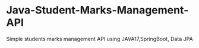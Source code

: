 # Java-Student-Marks-Management-API
Simple students marks management API using JAVA17,SpringBoot, Data JPA
